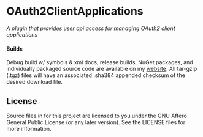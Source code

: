 # OAuth2ClientApplications
*A plugin that provides user api access for managing OAuth2 client applications*

#### Builds
Debug build w/ symbols & xml docs, release builds, NuGet packages, and individually packaged source code are available on my [website](https://www.vaughnnugent.com/resources/software/modules/plugins.essentials). All tar-gzip (.tgz) files will have an associated .sha384 appended checksum of the desired download file.

## License
Source files in for this project are licensed to you under the GNU Affero General Public License (or any later version). See the LICENSE files for more information.